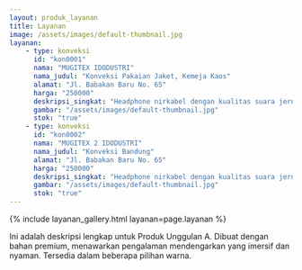 ```yaml
---
layout: produk_layanan
title: Layanan
image: /assets/images/default-thumbnail.jpg
layanan:
    - type: konveksi
      id: "kon0001"
      nama: "MUGITEX IDODUSTRI"
      nama_judul: "Konveksi Pakaian Jaket, Kemeja Kaos"
      alamat: "Jl. Babakan Baru No. 65"
      harga: "250000"
      deskripsi_singkat: "Headphone nirkabel dengan kualitas suara jernih."
      gambar: "/assets/images/default-thumbnail.jpg"
      stok: "true"
    - type: konveksi
      id: "kon0002"
      nama: "MUGITEX 2 IDODUSTRI"
      nama_judul: "Konveksi Bandung"
      alamat: "Jl. Babakan Baru No. 65"
      harga: "250000"
      deskripsi_singkat: "Headphone nirkabel dengan kualitas suara jernih."
      gambar: "/assets/images/default-thumbnail.jpg"
      stok: "true"
---
```



{% include layanan_gallery.html layanan=page.layanan %}

Ini adalah deskripsi lengkap untuk Produk Unggulan A.
Dibuat dengan bahan premium, menawarkan pengalaman mendengarkan yang imersif dan nyaman.
Tersedia dalam beberapa pilihan warna.
